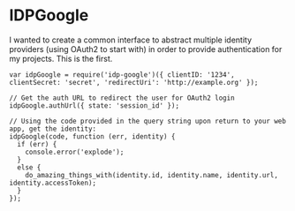 # IDPGoogle

I wanted to create a common interface to abstract multiple identity providers (using OAuth2 to start with) in order to provide authentication for my projects. This is the first.

    var idpGoogle = require('idp-google')({ clientID: '1234', clientSecret: 'secret', 'redirectUri': 'http://example.org' });

    // Get the auth URL to redirect the user for OAuth2 login
    idpGoogle.authUrl({ state: 'session_id' });

    // Using the code provided in the query string upon return to your web app, get the identity:
    idpGoogle(code, function (err, identity) {
      if (err) {
        console.error('explode');
      }
      else {
        do_amazing_things_with(identity.id, identity.name, identity.url, identity.accessToken);
      }
    });
